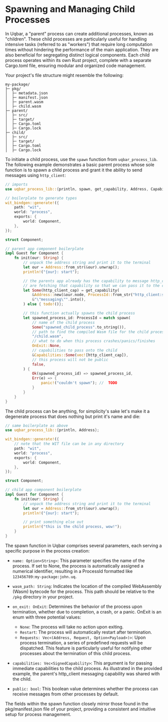 # Spawning and Managing Child Processes
In Uqbar, a "parent" process can create additional processes, known as "children".
These child processes are particularly useful for handling intensive tasks (referred to as "workers") that require long computation times without hindering the performance of the main application.
They are also beneficial for segregating distinct logical components.
Each child process operates within its own Rust project, complete with a separate Cargo.toml file, ensuring modular and organized code management.

Your project's file structure might resemble the following:

```
my-package/
├─ pkg/
│  ├─ metadata.json
│  ├─ manifest.json
│  ├─ parent.wasm
│  ├─ child.wasm
├─ parent/
│  ├─ src/
│  ├─ target/
│  ├─ Cargo.toml
│  ├─ Cargo.lock
├─ child/
│  ├─ src/
│  ├─ target/
│  ├─ Cargo.toml
│  ├─ Cargo.lock
```
To initiate a child process, use the `spawn` function from `uqbar_process_lib`.
The following example demonstrates a basic parent process whose sole function is to spawn a child process and grant it the ability to send messages using `http_client`:
```rust
// imports
use uqbar_process_lib::{println, spawn, get_capability, Address, Capabilities, OnExit};

// boilerplate to generate types
wit_bindgen::generate!({
    path: "wit",
    world: "process",
    exports: {
        world: Component,
    },
});

struct Component;

// parent app component boilerplate
impl Guest for Component {
    fn init(our: String) {
        // unpack the address string and print it to the terminal
        let our = Address::from_str(&our).unwrap();
        println!("{our}: start");

        // the parents app already has the capability to message http_client here we
        // are fetching that capability so that we can pass it to the child in `spawn`
        let Some(http_client_cap) = get_capability(
            &Address::new(&our.node, ProcessId::from_str("http_client:sys:uqbar").unwrap()),
            &"\"messaging\"".into(),
        ) else { todo!()};

        // this function actually spawns the child process
        let spawned_process_id: ProcessId = match spawn(
            // name of the child process
            Some("spawned_child_process".to_string()),
            // path to find the compiled Wasm file for the child process
            "/child.wasm",
            // what to do when this process crashes/panics/finishes
            OnExit::None,
            // capabilities to pass onto the child
            &Capabilities::Some(vec![http_client_cap]),
            // this process will not be public
            false,
        ) {
            Ok(spawned_process_id) => spawned_process_id,
            Err(e) => {
                panic!("couldn't spawn"); //  TODO
            }
        }
    }
}
```

The child process can be anything, for simplicity's sake let's make it a degenerate process that does nothing but print it's name and die:
```rust
// same boilerplate as above
use uqbar_process_lib::{println, Address};

wit_bindgen::generate!({
    // note that the WIT file can be in any directory
    path: "wit",
    world: "process",
    exports: {
        world: Component,
    },
});

struct Component;

// child app component boilerplate
impl Guest for Component {
    fn init(our: String) {
        // unpack the address string and print it to the terminal
        let our = Address::from_str(&our).unwrap();
        println!("{our}: start");

        // print something else out
        println!("this is the child process, wow!");
    }
}
```
The spawn function in Uqbar comprises several parameters, each serving a specific purpose in the process creation:

- `name: Option<String>`: This parameter specifies the name of the process.
If set to None, the process is automatically assigned a numerical identifier, resulting in a ProcessId formatted like `123456789:my-package:john.uq`.

- `wasm_path: String`: Indicates the location of the compiled WebAssembly (Wasm) bytecode for the process.
This path should be relative to the `/pkg` directory in your project.

- `on_exit: OnExit`: Determines the behavior of the process upon termination, whether due to completion, a crash, or a panic.
OnExit is an enum with three potential values:

  - `None`: The process will take no action upon exiting.
  - `Restart`: The process will automatically restart after termination.
  - `Requests: Vec<(Address, Request, Option<Payload>)>`: Upon process termination, a series of predefined requests will be dispatched.
  This feature is particularly useful for notifying other processes about the termination of this child process.
- `capabilities: Vec<SignedCapability>`: This argument is for passing immediate capabilities to the child process.
As illustrated in the provided example, the parent's http_client messaging capability was shared with the child.
- `public: bool`: This boolean value determines whether the process can receive messages from other processes by default.

The fields within the spawn function closely mirror those found in the pkg/manifest.json file of your project, providing a consistent and intuitive setup for process management.
